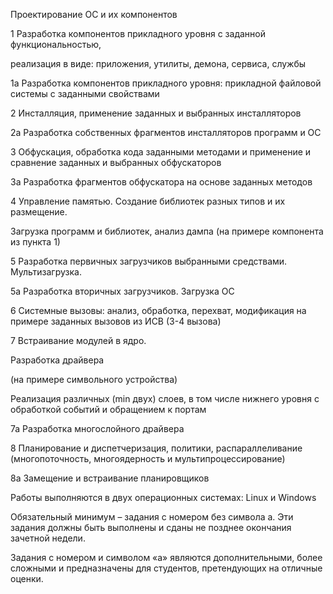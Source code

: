 

 Проектирование ОС и их компонентов

1        Разработка компонентов прикладного уровня с заданной функциональностью,

реализация  в виде:   приложения, утилиты,  демона, сервиса, службы

1а   Разработка компонентов прикладного уровня: прикладной файловой  системы с заданными свойствами

2        Инсталляция, применение заданных и выбранных инсталляторов

2а      Разработка собственных фрагментов инсталляторов  программ и ОС

3   Обфускация, обработка кода заданными методами и применение и сравнение заданных и выбранных обфускаторов

3а      Разработка фрагментов обфускатора на основе заданных методов

4        Управление памятью. Создание библиотек разных типов и их размещение.

Загрузка программ и библиотек, анализ дампа (на примере компонента из пункта 1)

5     Разработка первичных загрузчиков выбранными средствами. Мультизагрузка.

5а      Разработка вторичных загрузчиков. Загрузка ОС

6      Системные вызовы: анализ, обработка, перехват, модификация на примере заданных вызовов из ИСВ (3-4 вызова)

7        Встраивание модулей в ядро.

Разработка драйвера

(на примере символьного устройства)

Реализация различных (min двух) слоев, в том числе нижнего уровня с обработкой событий и обращением к портам

7а      Разработка многослойного драйвера

8     Планирование и диспетчеризация, политики, распараллеливание (многопоточность, многоядерность и мультипроцессирование)

 8а     Замещение и встраивание планировщиков

Работы выполняются в двух операционных системах: Linux и Windows

Обязательный минимум – задания с номером без символа а. Эти задания должны быть выполнены и сданы не позднее окончания зачетной недели.

Задания с номером и символом «а» являются дополнительными, более сложными и предназначены для студентов, претендующих на отличные оценки.
